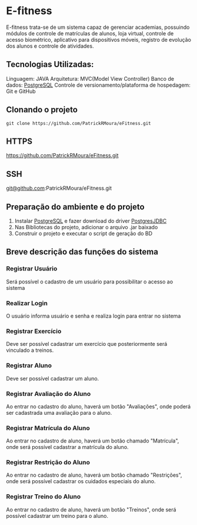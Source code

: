 # E-fitness

E-fitness trata-se de um sistema capaz de gerenciar academias, possuindo módulos de controle de matrículas
de alunos, loja virtual, controle de acesso biométrico, aplicativo para dispositivos móveis, 
registro de evolução dos alunos e controle de atividades.

## Tecnologias Utilizadas:

Linguagem: JAVA
Arquitetura: MVC(Model View Controller)
Banco de dados: [PostgreSQL](https://www.postgresql.org/download/)
Controle de versionamento/plataforma de hospedagem: Git e GitHub


## Clonando o projeto
`git clone https://github.com/PatrickRMoura/eFitness.git`

## HTTPS
https://github.com/PatrickRMoura/eFitness.git

## SSH
git@github.com:PatrickRMoura/eFitness.git

## Preparação do ambiente e do projeto

 1. Instalar [PostgreSQL](https://www.postgresql.org/download/) e fazer download do driver [PostgresJDBC](https://jdbc.postgresql.org/)
 2. Nas Bibliotecas do projeto, adicionar o arquivo .jar baixado
 3. Construir o projeto e executar o script de geração do BD

## Breve descrição das funções do sistema
 
### Registrar Usuário
Será possível o cadastro de um usuário para possibilitar o acesso ao sistema
 
### Realizar Login
O usuário informa usuário e senha e realiza login para entrar no sistema
 
### Registrar Exercício
Deve ser possível cadastrar um exercício que posteriormente será vinculado a treinos.
 
### Registrar Aluno
Deve ser possível cadastrar um aluno.
 
### Registrar Avaliação do Aluno
Ao entrar no cadastro do aluno, haverá um botão "Avaliações", onde poderá ser cadastrada 
uma avaliação para o aluno.
 
### Registrar Matrícula do Aluno
Ao entrar no cadastro de aluno, haverá um botão chamado "Matrícula", onde será possível 
cadastrar a matrícula do aluno.
 
### Registrar Restrição do Aluno
Ao entrar no cadastro de aluno, haverá um botão chamado "Restrições", onde será possível 
cadastrar os cuidados especiais do aluno.

### Registrar Treino do Aluno
Ao entrar no cadastro de aluno, haverá um botão "Treinos", onde será possível cadastrar 
um treino para o aluno.
